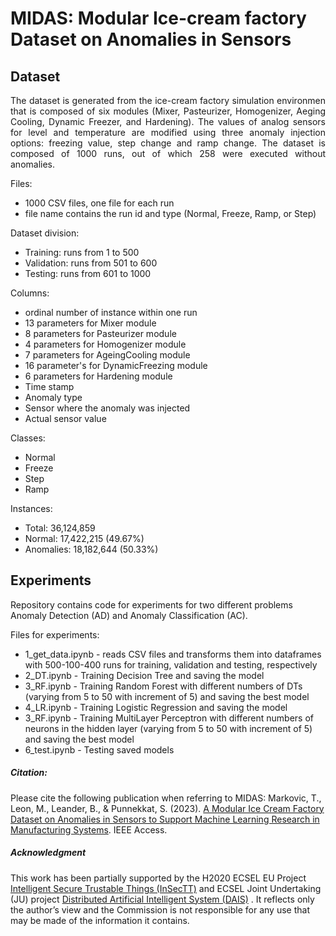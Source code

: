# MIDAS: Modular Ice-cream factory Dataset on Anomalies in Sensors

<h2>Dataset</h2>

<p align="justify"> The dataset is generated from the ice-cream factory simulation environmen that is composed of six modules (Mixer, Pasteurizer, Homogenizer, Aeging Cooling, Dynamic Freezer, and Hardening). The values of analog sensors for level and temperature are modified using three anomaly injection options: freezing value, step change and ramp change. The dataset is composed of 1000 runs, out of which 258 were executed without anomalies. 
 
Files: 
<ul>
  <li>1000 CSV files, one file for each run</li>
  <li>file name contains the run id and type (Normal, Freeze, Ramp, or Step)</li>
</ul>

Dataset division:
<ul>
  <li>Training: runs from 1 to 500 </li>
  <li>Validation: runs from 501 to 600 </li>
  <li>Testing: runs from 601 to 1000 </li>
</ul>

Columns:
<ul>
  <li>ordinal number of instance within one run</li>
  <li>13 parameters for Mixer module</li>
  <li>8 parameters for Pasteurizer module</li>
  <li>4 parameters for Homogenizer module</li>
  <li>7 parameters for AgeingCooling module</li>
  <li>16 parameter's for DynamicFreezing module</li>
  <li>6 parameters for Hardening module</li>
  <li>Time stamp</li>
  <li>Anomaly type</li>
  <li>Sensor where the anomaly was injected</li>
  <li>Actual sensor value</li>
</ul>

Classes:
<ul>
  <li>Normal </li>
  <li>Freeze</li>
  <li>Step</li>
  <li>Ramp</li>
</ul>

Instances:
<ul>
  <li>Total: 36,124,859 </li>
  <li>Normal: 17,422,215 (49.67%)</li>
  <li>Anomalies: 18,182,644 (50.33%) </li>
</ul>


<h2>Experiments</h2>

Repository contains code for experiments for two different problems Anomaly Detection (AD) and Anomaly Classification (AC).

Files for experiments:
<ul>
 <li>1_get_data.ipynb - reads CSV files and transforms them into dataframes with 500-100-400 runs for training, validation and testing, respectively</li>
 <li>2_DT.ipynb - Training Decision Tree and saving the model </li>
 <li>3_RF.ipynb - Training Random Forest with different numbers of DTs (varying from 5 to 50 with increment of 5) and saving the best model </li>
 <li>4_LR.ipynb - Training Logistic Regression and saving the model </li>
 <li>3_RF.ipynb - Training MultiLayer Perceptron with different numbers of neurons in the hidden layer (varying from 5 to 50 with increment of 5) and saving the best model</li>
 <li>6_test.ipynb - Testing saved models </li>

</ul>

<h5> Citation: </h5>

Please cite the following publication when referring to MIDAS: Markovic, T., Leon, M., Leander, B., & Punnekkat, S. (2023). <a href="https://ieeexplore.ieee.org/document/10058956"> A Modular Ice Cream Factory Dataset on Anomalies in Sensors to Support Machine Learning Research in Manufacturing Systems</a>. IEEE Access.



<h5> Acknowledgment </h5>
This work has been partially supported by the H2020 ECSEL EU Project <a href="www.insectt.eu"> Intelligent Secure Trustable Things (InSecTT)</a>
and  ECSEL Joint Undertaking (JU) project <a href="https://dais-project.eu/">  Distributed Artificial Intelligent System (DAIS)</a> . It reflects only the author’s view and the Commission is not responsible for any use that may be made of the information it contains.



